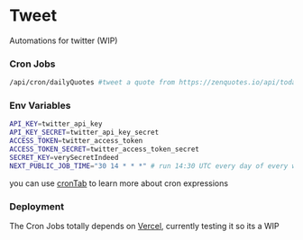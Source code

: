 # Tweet

Automations for twitter (WIP)

### Cron Jobs

```sh
/api/cron/dailyQuotes #tweet a quote from https://zenquotes.io/api/today
```

### Env Variables

```sh
API_KEY=twitter_api_key
API_KEY_SECRET=twitter_api_key_secret
ACCESS_TOKEN=twitter_access_token
ACCESS_TOKEN_SECRET=twitter_access_token_secret
SECRET_KEY=verySecretIndeed
NEXT_PUBLIC_JOB_TIME="30 14 * * *" # run 14:30 UTC every day of every week of every month
```

you can use [cronTab](https://crontab.guru/) to learn more about cron expressions

### Deployment

The Cron Jobs totally depends on [Vercel]("https://vercel.com/"), currently testing it so its a WIP
